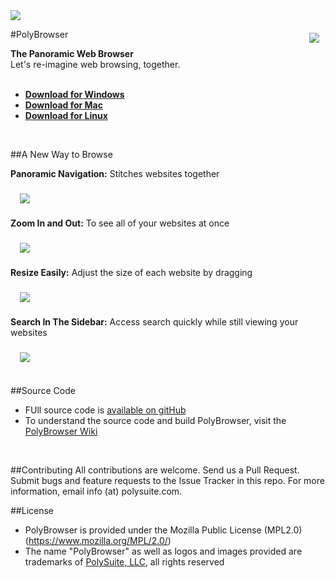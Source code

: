 <img src="https://cloud.githubusercontent.com/assets/4229121/20628567/b53b7a6e-b2f4-11e6-912a-2bb0d27b587f.jpg" align="center">

#<a href="https://polybrowser.com"><img src="http://polybrowser.com/wp-content/uploads/2014/02/Lens-Logo-106.png" align="right" hspace="10" vspace="6"></a>PolyBrowser

**The Panoramic Web Browser**</br>
Let's re-imagine web browsing, together.
</br></br>
* [**Download for Windows**](https://drive.google.com/open?id=0B-vWATSRVN6yS01PSHRYdE9jMzg)</br>
* [**Download for Mac**](https://drive.google.com/open?id=0B-vWATSRVN6yZVRnel81Qm8yNzA)</br>
* [**Download for Linux**](https://drive.google.com/open?id=0B-vWATSRVN6yRUp6VFN4RWVieXc)</br>
</br>

##A New Way to Browse

**Panoramic Navigation:** Stitches websites together</br></br>
<img src="https://cloud.githubusercontent.com/assets/4229121/20628506/58c4422a-b2f4-11e6-9e9b-59a3b5bdcbc4.gif"  hspace="15" vspace="6">
</br></br>
**Zoom In and Out:** To see all of your websites at once</br></br>
<img src="https://cloud.githubusercontent.com/assets/4229121/20628508/58c49202-b2f4-11e6-9b5a-a2f64aa7afcf.gif"  hspace="15" vspace="6">
</br></br>
**Resize Easily:** Adjust the size of each website by dragging</br></br>
<img src="https://cloud.githubusercontent.com/assets/4229121/20628505/58c3fc8e-b2f4-11e6-9139-1c8f7fad4870.gif"  hspace="15" vspace="6">
</br></br>
**Search In The Sidebar:** Access search quickly while still viewing your websites</br></br>
<img src="https://cloud.githubusercontent.com/assets/4229121/20628504/58c2bf36-b2f4-11e6-9cd2-7c0b3f7199eb.gif"  hspace="15" vspace="6">
</br></br>


##Source Code
* FUll source code is [available on gitHub](https://github.com/PolySuite/PolyBrowser)
* To understand the source code and build PolyBrowser, visit the [PolyBrowser Wiki](https://github.com/PolySuite/PolyBrowser/wiki)
</br>

##Contributing
All contributions are welcome. Send us a Pull Request.    Submit bugs and feature requests to the Issue Tracker in this repo. For more information, email info (at) polysuite.com.

##License
* PolyBrowser is provided under the Mozilla Public License (MPL2.0) (https://www.mozilla.org/MPL/2.0/)
* The name "PolyBrowser" as well as logos and images provided are trademarks of [PolySuite, LLC](http://polysuite.com), all rights reserved
